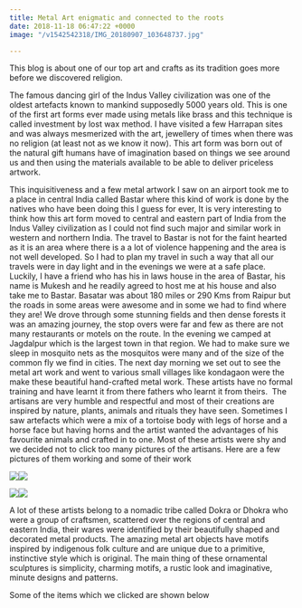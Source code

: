 ```yaml
---
title: Metal Art enigmatic and connected to the roots
date: 2018-11-18 06:47:22 +0000
image: "/v1542542318/IMG_20180907_103648737.jpg"

---
```

This blog is about one of our top art and crafts as its tradition goes more before we discovered religion.

The famous dancing girl of the Indus Valley civilization was one of the oldest artefacts known to mankind supposedly 5000 years old. This is one of the first art forms ever made using metals like brass and this technique is called investment by lost wax method. I have visited a few Harrapan sites and was always mesmerized with the art, jewellery of times when there was no religion (at least not as we know it now). This art form was born out of the natural gift humans have of imagination based on things we see around us and then using the materials available to be able to deliver priceless artwork.

This inquisitiveness and a few metal artwork I saw on an airport took me to a place in central India called Bastar where this kind of work is done by the natives who have been doing this I guess for ever, It is very interesting to think how this art form moved to central and eastern part of India from the Indus Valley civilization as I could not find such major and similar work in western and northern India. The travel to Bastar is not for the faint hearted as it is an area where there is a a lot of violence happening and the area is not well developed. So I had to plan my travel in such a way that all our travels were in day light and in the evenings we were at a safe place. Luckily, I have a friend who has his in laws house in the area of Bastar, his name is Mukesh and he readily agreed to host me at his house and also take me to Bastar. Basatar was about 180 miles or 290 Kms from Raipur but the roads in some areas were awesome and in some we had to find where they are! We drove through some stunning fields and then dense forests it was an amazing journey, the stop overs were far and few as there are not many restaurants or motels on the route. In the evening we camped at Jagdalpur which is the largest town in that region. We had to make sure we sleep in mosquito nets as the mosquitos were many and of the size of the common fly we find in cities. The next day morning we set out to see the metal art work and went to various small villages like kondagaon were the make these beautiful hand-crafted metal work. These artists have no formal training and have learnt it from there fathers who learnt it from theirs.  The artisans are very humble and respectful and most of their creations are inspired by nature, plants, animals and rituals they have seen. Sometimes I saw artefacts which were a mix of a tortoise body with legs of horse and a horse face but having horns and the artist wanted the advantages of his favourite animals and crafted in to one. Most of these artists were shy and we decided not to click too many pictures of the artisans. Here are a few pictures of them working and some of their work

![](https://res.cloudinary.com/mehtavd/image/upload/c_scale,w_auto:100,dpr_auto/v1542542358/IMG_20180907_104935167.jpg)![](https://res.cloudinary.com/mehtavd/image/upload/c_scale,w_auto:100,dpr_auto/v1542542378/IMG_20180907_104939034.jpg)

![](https://res.cloudinary.com/mehtavd/image/upload/c_scale,w_auto:100,dpr_auto/v1542542656/IMG_20180907_105216676.jpg)![](https://res.cloudinary.com/mehtavd/image/upload/c_scale,w_auto:100,dpr_auto/v1542542682/IMG_20180907_104537921.jpg)

A lot of these artists belong to a nomadic tribe called Dokra or Dhokra who were a group of craftsmen, scattered over the regions of central and eastern India, their wares were identified by their beautifully shaped and decorated metal products. The amazing metal art objects have motifs inspired by indigenous folk culture and are unique due to a primitive, instinctive style which is original. The main thing of these ornamental sculptures is simplicity, charming motifs, a rustic look and imaginative, minute designs and patterns.

Some of the items which we clicked are shown below
